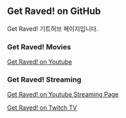 ## Get Raved! on GitHub

Get Raved! 기트허브 페이지입니다.



### Get Raved! Movies

[Get Raved! on Youtube](https://www.youtube.com/channel/UCddjChClpRKImlG8fepmypA)



### Get Raved! Streaming

[Get Raved! on Youtube Streaming Page](https://www.youtube.com/channel/UCddjChClpRKImlG8fepmypA/live)

[Get Raved! on Twitch TV](https://go.twitch.tv/trollingrave)
